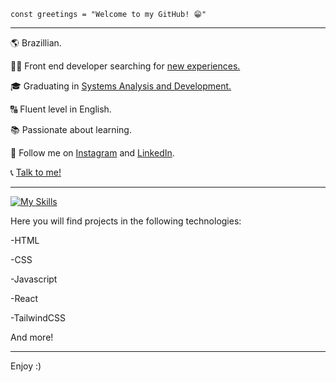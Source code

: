 
<code>const greetings = "Welcome to my GitHub! 😁"</code>

<hr>

<p>🌎 Brazillian.</p>
<p>👨‍💻 Front end developer searching for <a href="#">new experiences.</a></p>
<p>🎓 Graduating in <a href="#">Systems Analysis and Development.</a></p>
<p>🔠 Fluent level in English.</p>
<p>📚 Passionate about learning.</p>
<p>📱 Follow me on <a href="https://www.instagram.com/jaoo.vitor/" target="_blank">Instagram</a> and <a href="https://www.linkedin.com/in/joão-vitor-borges-de-oliveira/" target="_blank">LinkedIn</a>.</p>
<p>📞 <a target="_blank" href="https://api.whatsapp.com/send/?phone=5534996607639&text&type=phone_number&app_absent=0">Talk to me!</a></p>
<hr>

[![My Skills](https://skillicons.dev/icons?i=html,css,js,tailwind,bootstrap,react,figma)](https://skillicons.dev)

Here you will find projects in the following technologies:
<p>-HTML</p> 
<p>-CSS</p> 
<p>-Javascript</p>
<p>-React</p>
<p>-TailwindCSS</p>
<p>And more!</p>

<hr>

Enjoy :)
